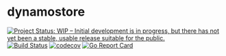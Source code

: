 # dynamostore

[![Project Status: WIP – Initial development is in progress, but there has not yet been a stable, usable release suitable for the public.](https://www.repostatus.org/badges/latest/wip.svg)](https://www.repostatus.org/#wip)
[![Build Status](https://travis-ci.com/sjansen/dynamostore.svg?branch=master)](https://travis-ci.com/sjansen/dynamostore)
[![codecov](https://codecov.io/gh/sjansen/dynamostore/branch/master/graph/badge.svg)](https://codecov.io/gh/sjansen/dynamostore)
[![Go Report Card](https://goreportcard.com/badge/github.com/sjansen/dynamostore)](https://goreportcard.com/report/github.com/sjansen/dynamostore)
